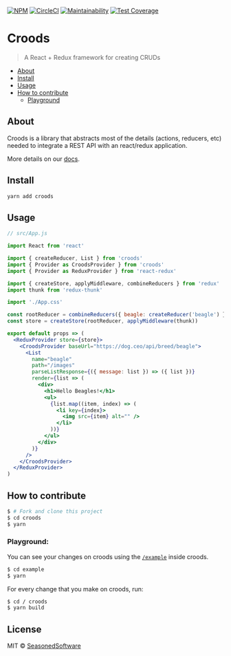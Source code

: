 [![NPM](https://img.shields.io/npm/v/croods.svg)](https://www.npmjs.com/package/croods) [![CircleCI](https://circleci.com/gh/SeasonedSoftware/croods.svg?style=svg)](https://circleci.com/gh/SeasonedSoftware/croods) [![Maintainability](https://api.codeclimate.com/v1/badges/09e8becc8b94e5760abb/maintainability)](https://codeclimate.com/github/SeasonedSoftware/croods/maintainability) [![Test Coverage](https://api.codeclimate.com/v1/badges/09e8becc8b94e5760abb/test_coverage)](https://codeclimate.com/github/SeasonedSoftware/croods/test_coverage)

# Croods
> A React + Redux framework for creating CRUDs

- [About](#About)
- [Install](#Install)
- [Usage](#Usage)
- <a href="#HowToContribute">How to contribute</a>
    - [Playground](#Playground)

## About

Croods is a library that abstracts most of the details (actions, reducers, etc) needed to integrate a REST API with an react/redux application.

More details on our [docs](https://croods-docz.netlify.com/).

## Install

```bash
yarn add croods
```

## Usage

```jsx
// src/App.js

import React from 'react'

import { createReducer, List } from 'croods'
import { Provider as CroodsProvider } from 'croods'
import { Provider as ReduxProvider } from 'react-redux'

import { createStore, applyMiddleware, combineReducers } from 'redux'
import thunk from 'redux-thunk'

import './App.css'

const rootReducer = combineReducers({ beagle: createReducer('beagle') })
const store = createStore(rootReducer, applyMiddleware(thunk))

export default props => (
  <ReduxProvider store={store}>
    <CroodsProvider baseUrl="https://dog.ceo/api/breed/beagle">
      <List
        name="beagle"
        path="/images"
        parseListResponse={({ message: list }) => ({ list })}
        render={list => (
          <div>
            <h1>Hello Beagles!</h1>
            <ul>
              {list.map((item, index) => (
                <li key={index}>
                  <img src={item} alt="" />
                </li>
              ))}
            </ul>
          </div>
        )}
      />
    </CroodsProvider>
  </ReduxProvider>
)
```

<h2 id="HowToContribute">How to contribute</h2>

```bash
$ # Fork and clone this project
$ cd croods
$ yarn
```

### Playground:

You can see your changes on croods using the [`/example`](https://github.com/SeasonedSoftware/croods/tree/master/example) inside croods.

```bash
$ cd example
$ yarn
```

For every change that you make on croods, run:

```bash
$ cd / croods
$ yarn build
```

## License

MIT © [SeasonedSoftware](https://github.com/SeasonedSoftware)
